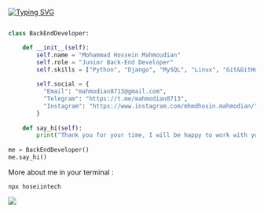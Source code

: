 <a href="https://git.io/typing-svg"><img src="https://readme-typing-svg.demolab.com?font=Rubik&weight=800&size=30&pause=1000&color=0A0FD2&background=FBFBFB00&width=490&height=70&lines=Hi%2C+I'm+Mohammad+Hossein++%3A);I'm+Junior+Back-End+Developer" alt="Typing SVG" /></a>

```python

class BackEndDeveloper:

    def __init__(self):
        self.name = "Mohammad Hossein Mahmoudian"
        self.role = "Junior Back-End Developer"
        self.skills = ["Python", "Django", "MySQL", "Linux", "Git&GitHub", "Basics Network&Security"]
        
        self.social = {
          "Email": "mahmodian8713@gmail.com",
          "Telegram": "https://t.me/mahmodian8713",
          "Instagram": "https://www.instagram.com/mhmdhosin.mahmodian/"
        }
        
    def say_hi(self):
        print("Thank you for your time, I will be happy to work with you")
        
me = BackEndDeveloper()
me.say_hi()
```
More about me in your terminal :

```
npx hoseiintech
```

[![](https://visitcount.itsvg.in/api?id=HoseiinTech&label=Profile%20Views&icon=0&pretty=false)](https://visitcount.itsvg.in)

<!---
HoseiinTech/HoseiinTech is a ✨ special ✨ repository because its `README.md` (this file) appears on your GitHub profile.
You can click the Preview link to take a look at your changes.
--->

